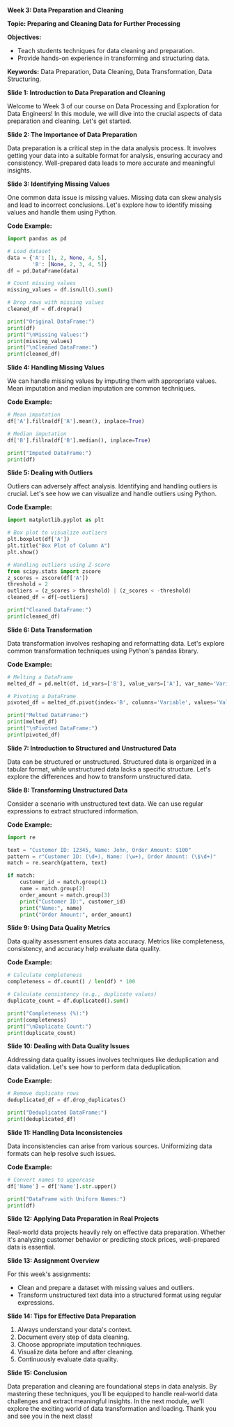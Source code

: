 **Week 3: Data Preparation and Cleaning**

**Topic: Preparing and Cleaning Data for Further Processing**

**Objectives:**
- Teach students techniques for data cleaning and preparation.
- Provide hands-on experience in transforming and structuring data.

**Keywords:** Data Preparation, Data Cleaning, Data Transformation, Data Structuring.

**Slide 1: Introduction to Data Preparation and Cleaning**

Welcome to Week 3 of our course on Data Processing and Exploration for Data Engineers! In this module, we will dive into the crucial aspects of data preparation and cleaning. Let's get started.

**Slide 2: The Importance of Data Preparation**

Data preparation is a critical step in the data analysis process. It involves getting your data into a suitable format for analysis, ensuring accuracy and consistency. Well-prepared data leads to more accurate and meaningful insights.

**Slide 3: Identifying Missing Values**

One common data issue is missing values. Missing data can skew analysis and lead to incorrect conclusions. Let's explore how to identify missing values and handle them using Python.

**Code Example:**

```python
import pandas as pd

# Load dataset
data = {'A': [1, 2, None, 4, 5],
        'B': [None, 2, 3, 4, 5]}
df = pd.DataFrame(data)

# Count missing values
missing_values = df.isnull().sum()

# Drop rows with missing values
cleaned_df = df.dropna()

print("Original DataFrame:")
print(df)
print("\nMissing Values:")
print(missing_values)
print("\nCleaned DataFrame:")
print(cleaned_df)
```

**Slide 4: Handling Missing Values**

We can handle missing values by imputing them with appropriate values. Mean imputation and median imputation are common techniques.

**Code Example:**

```python
# Mean imputation
df['A'].fillna(df['A'].mean(), inplace=True)

# Median imputation
df['B'].fillna(df['B'].median(), inplace=True)

print("Imputed DataFrame:")
print(df)
```

**Slide 5: Dealing with Outliers**

Outliers can adversely affect analysis. Identifying and handling outliers is crucial. Let's see how we can visualize and handle outliers using Python.

**Code Example:**

```python
import matplotlib.pyplot as plt

# Box plot to visualize outliers
plt.boxplot(df['A'])
plt.title("Box Plot of Column A")
plt.show()

# Handling outliers using Z-score
from scipy.stats import zscore
z_scores = zscore(df['A'])
threshold = 2
outliers = (z_scores > threshold) | (z_scores < -threshold)
cleaned_df = df[~outliers]

print("Cleaned DataFrame:")
print(cleaned_df)
```

**Slide 6: Data Transformation**

Data transformation involves reshaping and reformatting data. Let's explore common transformation techniques using Python's pandas library.

**Code Example:**

```python
# Melting a DataFrame
melted_df = pd.melt(df, id_vars=['B'], value_vars=['A'], var_name='Variable', value_name='Value')

# Pivoting a DataFrame
pivoted_df = melted_df.pivot(index='B', columns='Variable', values='Value')

print("Melted DataFrame:")
print(melted_df)
print("\nPivoted DataFrame:")
print(pivoted_df)
```

**Slide 7: Introduction to Structured and Unstructured Data**

Data can be structured or unstructured. Structured data is organized in a tabular format, while unstructured data lacks a specific structure. Let's explore the differences and how to transform unstructured data.

**Slide 8: Transforming Unstructured Data**

Consider a scenario with unstructured text data. We can use regular expressions to extract structured information.

**Code Example:**

```python
import re

text = "Customer ID: 12345, Name: John, Order Amount: $100"
pattern = r"Customer ID: (\d+), Name: (\w+), Order Amount: (\$\d+)"
match = re.search(pattern, text)

if match:
    customer_id = match.group(1)
    name = match.group(2)
    order_amount = match.group(3)
    print("Customer ID:", customer_id)
    print("Name:", name)
    print("Order Amount:", order_amount)
```

**Slide 9: Using Data Quality Metrics**

Data quality assessment ensures data accuracy. Metrics like completeness, consistency, and accuracy help evaluate data quality.

**Code Example:**

```python
# Calculate completeness
completeness = df.count() / len(df) * 100

# Calculate consistency (e.g., duplicate values)
duplicate_count = df.duplicated().sum()

print("Completeness (%):")
print(completeness)
print("\nDuplicate Count:")
print(duplicate_count)
```

**Slide 10: Dealing with Data Quality Issues**

Addressing data quality issues involves techniques like deduplication and data validation. Let's see how to perform data deduplication.

**Code Example:**

```python
# Remove duplicate rows
deduplicated_df = df.drop_duplicates()

print("Deduplicated DataFrame:")
print(deduplicated_df)
```

**Slide 11: Handling Data Inconsistencies**

Data inconsistencies can arise from various sources. Uniformizing data formats can help resolve such issues.

**Code Example:**

```python
# Convert names to uppercase
df['Name'] = df['Name'].str.upper()

print("DataFrame with Uniform Names:")
print(df)
```

**Slide 12: Applying Data Preparation in Real Projects**

Real-world data projects heavily rely on effective data preparation. Whether it's analyzing customer behavior or predicting stock prices, well-prepared data is essential.

**Slide 13: Assignment Overview**

For this week's assignments:
- Clean and prepare a dataset with missing values and outliers.
- Transform unstructured text data into a structured format using regular expressions.

**Slide 14: Tips for Effective Data Preparation**

1. Always understand your data's context.
2. Document every step of data cleaning.
3. Choose appropriate imputation techniques.
4. Visualize data before and after cleaning.
5. Continuously evaluate data quality.

**Slide 15: Conclusion**

Data preparation and cleaning are foundational steps in data analysis. By mastering these techniques, you'll be equipped to handle real-world data challenges and extract meaningful insights. In the next module, we'll explore the exciting world of data transformation and loading. Thank you and see you in the next class!